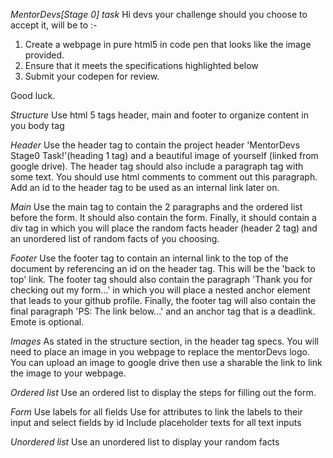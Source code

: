 *MentorDevs[Stage 0] task*
Hi devs your challenge should you choose to accept it, will be to :-

1. Create a webpage in pure html5 in code pen that looks like the image provided.
2. Ensure that it meets the specifications highlighted below
3. Submit your codepen for review.

Good luck.


*Structure*
Use html 5 tags header, main and footer to organize content in you body tag

_Header_
Use the header tag to contain the project header 'MentorDevs Stage0 Task!'(heading 1 tag) and a beautiful image of yourself (linked from google drive).
The header tag should also include a paragraph tag with some text. You should use html comments to comment out this paragraph.
Add an id to the header tag to be used as an internal link later on.

_Main_
Use the main tag to contain the 2 paragraphs and the ordered list before the form.
It should also contain the form.
Finally, it should contain a div tag in which you will place the random facts header (header 2 tag) and an unordered list of random facts of you choosing.

_Footer_
Use the footer tag to contain an internal link to the top of the document by referencing an id on the header tag. This will be the 'back to top' link.
The footer tag should also contain the paragraph 'Thank you for checking out my form...' in which you will place a nested anchor element that leads to your github profile.
Finally, the footer tag will also contain  the final paragraph 'PS: The link below...' and an anchor tag that is a deadlink. Emote is optional.


*Images*
As stated in the structure section, in the header tag specs. You will need to place an image in you webpage to replace the mentorDevs logo. You can upload an image to google drive then use a sharable the link to link the image to your webpage.


*Ordered list*
Use an ordered list to display the steps for filling out the form.


*Form*
Use labels for all fields
Use for attributes to link the labels to their input and select fields by id
Include placeholder texts for all text inputs

*Unordered list*
Use an unordered list to display your random facts
